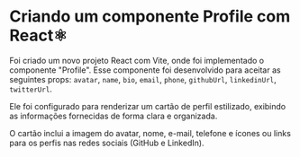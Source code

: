 
# ‌Criando um componente Profile com React⚛

Foi criado um novo projeto React com Vite, onde foi implementado o componente "Profile". Esse componente foi desenvolvido para aceitar as seguintes props:  `avatar`, `name`, `bio`, `email`, `phone`, `githubUrl`, `linkedinUrl`,  `twitterUrl`. 

Ele foi configurado para renderizar um cartão de perfil estilizado, exibindo as informações fornecidas de forma clara e organizada.

O cartão inclui a imagem do avatar, nome, e-mail, telefone e ícones ou links para os perfis nas redes sociais (GitHub e LinkedIn).

